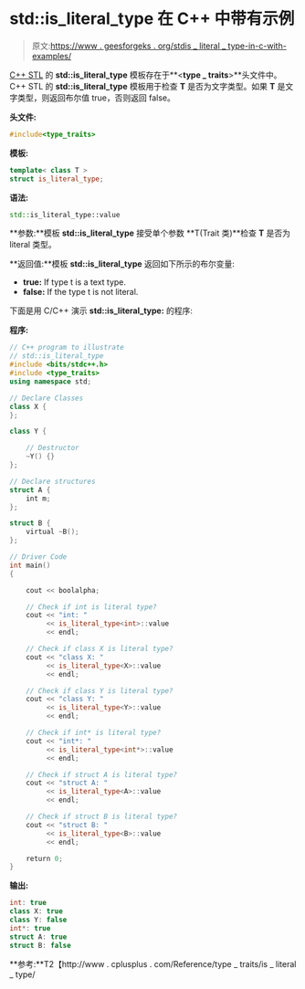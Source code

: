 # std::is_literal_type 在 C++ 中带有示例

> 原文:[https://www . geesforgeks . org/stdis _ literal _ type-in-c-with-examples/](https://www.geeksforgeeks.org/stdis_literal_type-in-c-with-examples/)

[C++ STL](https://www.geeksforgeeks.org/the-c-standard-template-library-stl/) 的 **std::is_literal_type** 模板存在于**<**type _ traits**>**头文件中。C++ STL 的 **std::is_literal_type** 模板用于检查 **T** 是否为文字类型。如果 **T** 是文字类型，则返回布尔值 true，否则返回 false。

**头文件:**

```cpp
#include<type_traits>

```

**模板:**

```cpp
template< class T >
struct is_literal_type;

```

**语法:**

```cpp
std::is_literal_type::value

```

**参数:**模板 **std::is_literal_type** 接受单个参数 **T(Trait 类)**检查 **T** 是否为 literal 类型。

**返回值:**模板 **std::is_literal_type** 返回如下所示的布尔变量:

*   **true:** If type t is a text type.
*   **false:** If the type t is not literal.

下面是用 C/C++ 演示 **std::is_literal_type:** 的程序:

**程序:**

```cpp
// C++ program to illustrate
// std::is_literal_type
#include <bits/stdc++.h>
#include <type_traits>
using namespace std;

// Declare Classes
class X {
};

class Y {

    // Destructor
    ~Y() {}
};

// Declare structures
struct A {
    int m;
};

struct B {
    virtual ~B();
};

// Driver Code
int main()
{

    cout << boolalpha;

    // Check if int is literal type?
    cout << "int: "
         << is_literal_type<int>::value
         << endl;

    // Check if class X is literal type?
    cout << "class X: "
         << is_literal_type<X>::value
         << endl;

    // Check if class Y is literal type?
    cout << "class Y: "
         << is_literal_type<Y>::value
         << endl;

    // Check if int* is literal type?
    cout << "int*: "
         << is_literal_type<int*>::value
         << endl;

    // Check if struct A is literal type?
    cout << "struct A: "
         << is_literal_type<A>::value
         << endl;

    // Check if struct B is literal type?
    cout << "struct B: "
         << is_literal_type<B>::value
         << endl;

    return 0;
}
```

**输出:**

```cpp
int: true
class X: true
class Y: false
int*: true
struct A: true
struct B: false

```

**参考:**T2【http://www . cplusplus . com/Reference/type _ traits/is _ literal _ type/